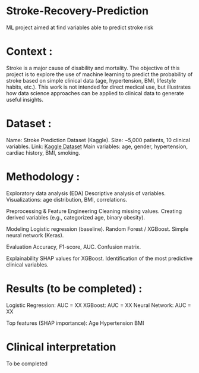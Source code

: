 # Stroke-Recovery-Prediction
ML project aimed at find variables able to predict stroke risk

# Context : 
Stroke is a major cause of disability and mortality.
The objective of this project is to explore the use of machine learning to predict the probability of stroke based on simple clinical data (age, hypertension, BMI, lifestyle habits, etc.).
This work is not intended for direct medical use, but illustrates how data science approaches can be applied to clinical data to generate useful insights.


# Dataset :
Name: Stroke Prediction Dataset (Kaggle).
Size: ~5,000 patients, 10 clinical variables.
Link: [Kaggle Dataset](url)
Main variables: age, gender, hypertension, cardiac history, BMI, smoking.

# Methodology : 
  Exploratory data analysis (EDA)
Descriptive analysis of variables.
Visualizations: age distribution, BMI, correlations.

  Preprocessing & Feature Engineering
Cleaning missing values.
Creating derived variables (e.g., categorized age, binary obesity).

  Modeling
Logistic regression (baseline).
Random Forest / XGBoost.
Simple neural network (Keras).

  Evaluation
Accuracy, F1-score, AUC.
Confusion matrix.

  Explainability
SHAP values for XGBoost.
Identification of the most predictive clinical variables.

# Results (to be completed) : 
Logistic Regression: AUC = XX
XGBoost: AUC = XX
Neural Network: AUC = XX

  Top features (SHAP importance):
Age
Hypertension
BMI

# Clinical interpretation

To be completed
